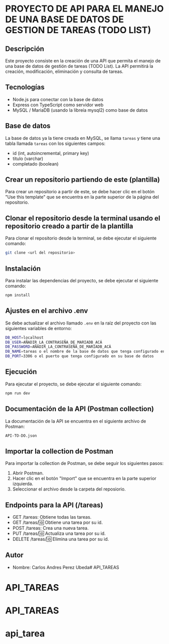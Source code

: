 # PROYECTO DE API PARA EL MANEJO DE UNA BASE DE DATOS DE GESTION DE TAREAS (TODO LIST)

## Descripción

Este proyecto consiste en la creación de una API que permita el manejo de una base de datos de gestión de tareas (TODO List). La API permitirá la creación, modificación, eliminación y consulta de tareas. 

## Tecnologías

- Node.js para conectar con la base de datos
- Express con TypeScript como servidor web
- MySQL / MariaDB (usando la libreía mysql2) como base de datos

## Base de datos

La base de datos ya la tiene creada en MySQL, se llama `tareas` y tiene una tabla llamada `tareas` con los siguientes campos:

- id (int, autoincremental, primary key)
- titulo (varchar)
- completado (boolean)

## Crear un repositorio partiendo de este (plantilla)

Para crear un repositorio a partir de este, se debe hacer clic en el botón "Use this template" que se encuentra en la parte superior de la página del repositorio.

## Clonar el repositorio desde la terminal usando el repositorio creado a partir de la plantilla

Para clonar el repositorio desde la terminal, se debe ejecutar el siguiente comando:

```bash 
git clone <url del repositorio>
```

## Instalación

Para instalar las dependencias del proyecto, se debe ejecutar el siguiente comando:

```bash
npm install
```

## Ajustes en el archivo .env

Se debe actualizar el archivo llamado `.env` en la raíz del proyecto con las siguientes variables de entorno:

```bash
DB_HOST=localhost
DB_USER=AÑADIR_LA_CONTRASEÑA_DE_MARIADB_ACÁ
DB_PASSWORD=AÑADIR_LA_CONTRASEÑA_DE_MARIADB_ACÁ
DB_NAME=tareas o el nombre de la base de datos que tenga configurado en su base de datos
DB_PORT=3306 o el puerto que tenga configurado en su base de datos
```


## Ejecución

Para ejecutar el proyecto, se debe ejecutar el siguiente comando:

```bash
npm run dev
```

## Documentación de la API (Postman collection)

La documentación de la API se encuentra en el siguiente archivo de Postman:

```bash
API-TO-DO.json
```

## Importar la collection de Postman

Para importar la collection de Postman, se debe seguir los siguientes pasos:

1. Abrir Postman.
2. Hacer clic en el botón "Import" que se encuentra en la parte superior izquierda.
3. Seleccionar el archivo desde la carpeta del reposiorio.

## Endpoints para la API (/tareas)

- GET /tareas: Obtiene todas las tareas.
- GET /tareas/:id: Obtiene una tarea por su id.
- POST /tareas: Crea una nueva tarea.
- PUT /tareas/:id: Actualiza una tarea por su id.
- DELETE /tareas/:id: Elimina una tarea por su id.

## Autor

- Nombre: Carlos Andres Perez Ubeda# API_TAREAS
# API_TAREAS
# API_TAREAS
# api_tarea
